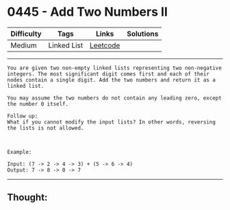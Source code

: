 # 0445 - Add Two Numbers II

Difficulty  | Tags | Links | Solutions
----------- | ---- | ----- | -----
Medium | Linked List | [Leetcode](https://leetcode.com/problems/add-two-numbers-ii/description/) |


-----------

```
You are given two non-empty linked lists representing two non-negative integers. The most significant digit comes first and each of their nodes contain a single digit. Add the two numbers and return it as a linked list.

You may assume the two numbers do not contain any leading zero, except the number 0 itself.

Follow up:
What if you cannot modify the input lists? In other words, reversing the lists is not allowed.



Example:

Input: (7 -> 2 -> 4 -> 3) + (5 -> 6 -> 4)
Output: 7 -> 8 -> 0 -> 7
```

-----------

## Thought:
